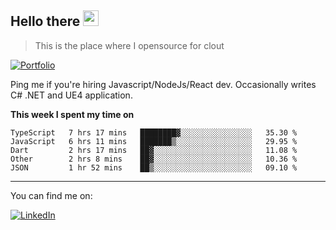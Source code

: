 <h2>Hello there <img src="https://camo.githubusercontent.com/2019d90b5d6b109833b6e130852e36fce013bb14/68747470733a2f2f63756c746f667468657061727479706172726f742e636f6d2f706172726f74732f68642f6c6170746f705f706172726f742e676966" width="25px"></h2>

>This is the place where I opensource for clout

[![Portfolio](https://img.shields.io/badge/web-portfolio-black)](https://izqalan.github.io/?utm_source=github&utm_medium=social&utm_campaign=portfolio)

Ping me if you're hiring Javascript/NodeJs/React dev. Occasionally writes C# .NET and UE4 application.

**This week I spent my time on**
<!--START_SECTION:waka-->
```text
TypeScript   7 hrs 17 mins   ████████▓░░░░░░░░░░░░░░░░   35.30 % 
JavaScript   6 hrs 11 mins   ███████▒░░░░░░░░░░░░░░░░░   29.95 % 
Dart         2 hrs 17 mins   ██▓░░░░░░░░░░░░░░░░░░░░░░   11.08 % 
Other        2 hrs 8 mins    ██▓░░░░░░░░░░░░░░░░░░░░░░   10.36 % 
JSON         1 hr 52 mins    ██▒░░░░░░░░░░░░░░░░░░░░░░   09.10 % 
```
<!--END_SECTION:waka-->
___

You can find me on:

[![LinkedIn](https://img.omvr.io/linkedin.svg)](https://www.linkedin.com/in/izqalan/)
